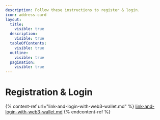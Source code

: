 ```yaml
---
description: Follow these instructions to register & login.
icon: address-card
layout:
  title:
    visible: true
  description:
    visible: true
  tableOfContents:
    visible: true
  outline:
    visible: true
  pagination:
    visible: true
---
```


# Registration & Login

{% content-ref url="link-and-login-with-web3-wallet.md" %}
[link-and-login-with-web3-wallet.md](link-and-login-with-web3-wallet.md)
{% endcontent-ref %}
